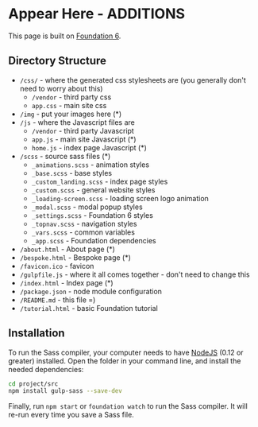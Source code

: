 # Appear Here - ADDITIONS

This page is built on [Foundation 6](http://foundation.zurb.com/).

## Directory Structure

- `/css/` - where the generated css stylesheets are (you generally don't need to worry about this)
    - `/vendor` - third party css
    - `app.css` - main site css
- `/img` - put your images here (*)
- `/js` - where the Javascript files are
    - `/vendor` - third party Javascript
    - `app.js` - main site Javascript (*)
    - `home.js` - index page Javascript (*)
- `/scss` - source sass files (*)
    - `_animations.scss` - animation styles
    - `_base.scss` - base styles
    - `_custom_landing.scss` - index page styles
    - `_custom.scss` - general website styles
    - `_loading-screen.scss` - loading screen logo animation
    - `_modal.scss` - modal popup styles
    - `_settings.scss` - Foundation 6 styles
    - `_topnav.scss` - navigation styles
    - `_vars.scss` - common variables
    - `_app.scss` - Foundation dependencies
- `/about.html` - About page (*)
- `/bespoke.html` - Bespoke page (*)
- `/favicon.ico` - favicon
- `/gulpfile.js` - where it all comes together - don't need to change this
- `/index.html` - Index page (*)
- `/package.json` - node module configuration
- `/README.md` - this file =)
- `/tutorial.html` - basic Foundation tutorial

## Installation

To run the Sass compiler, your computer needs to have [NodeJS](https://nodejs.org/en/) (0.12 or greater) installed.
Open the folder in your command line, and install the needed dependencies:

```bash
cd project/src
npm install gulp-sass --save-dev
```

Finally, run `npm start` or `foundation watch` to run the Sass compiler. It will re-run every time you save a Sass file.